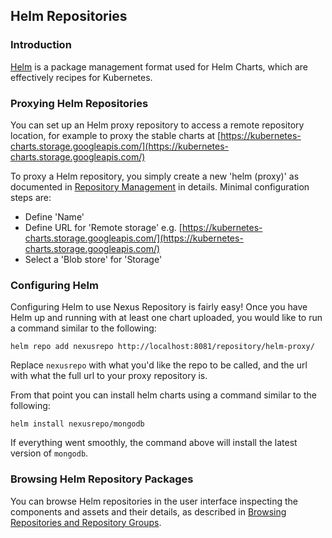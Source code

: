 <!--

    Sonatype Nexus (TM) Open Source Version
    Copyright (c) 2018-present Sonatype, Inc.
    All rights reserved. Includes the third-party code listed at http://links.sonatype.com/products/nexus/oss/attributions.

    This program and the accompanying materials are made available under the terms of the Eclipse Public License Version 1.0,
    which accompanies this distribution and is available at http://www.eclipse.org/legal/epl-v10.html.

    Sonatype Nexus (TM) Professional Version is available from Sonatype, Inc. "Sonatype" and "Sonatype Nexus" are trademarks
    of Sonatype, Inc. Apache Maven is a trademark of the Apache Software Foundation. M2eclipse is a trademark of the
    Eclipse Foundation. All other trademarks are the property of their respective owners.

-->
## Helm Repositories

### Introduction

[Helm](https://helm.sh/) is a package management format used for Helm Charts, which are effectively recipes for Kubernetes. 

### Proxying Helm Repositories

You can set up an Helm proxy repository to access a remote repository location, for example to proxy the stable charts 
at [https://kubernetes-charts.storage.googleapis.com/](https://kubernetes-charts.storage.googleapis.com/)

To proxy a Helm repository, you simply create a new 'helm (proxy)' as documented in 
[Repository Management](https://help.sonatype.com/display/NXRM3/Configuration#Configuration-RepositoryManagement) in
details. Minimal configuration steps are:

- Define 'Name'
- Define URL for 'Remote storage' e.g. [https://kubernetes-charts.storage.googleapis.com/](https://kubernetes-charts.storage.googleapis.com/)
- Select a 'Blob store' for 'Storage'

### Configuring Helm 

Configuring Helm to use Nexus Repository is fairly easy! Once you have Helm up and running with at least one chart uploaded, you would like to run a command similar to the following:

```
helm repo add nexusrepo http://localhost:8081/repository/helm-proxy/
```

Replace `nexusrepo` with what you'd like the repo to be called, and the url with what the full url to your proxy repository is.

From that point you can install helm charts using a command similar to the following:

`helm install nexusrepo/mongodb`

If everything went smoothly, the command above will install the latest version of `mongodb`.

### Browsing Helm Repository Packages

You can browse Helm repositories in the user interface inspecting the components and assets and their details, as
described in [Browsing Repositories and Repository Groups](https://help.sonatype.com/display/NXRM3/Browsing+Repositories+and+Repository+Groups).
